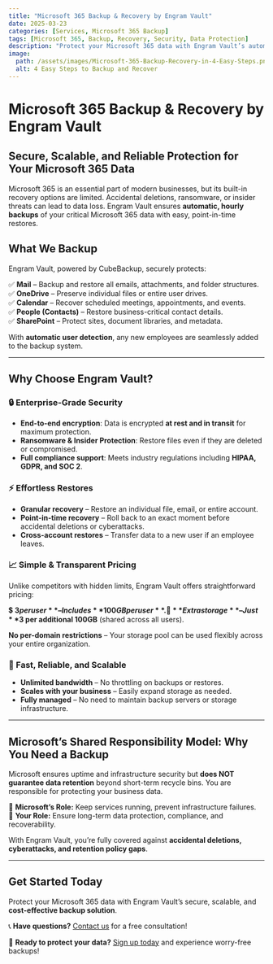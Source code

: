 ```yaml
---
title: "Microsoft 365 Backup & Recovery by Engram Vault"
date: 2025-03-23
categories: [Services, Microsoft 365 Backup]
tags: [Microsoft 365, Backup, Recovery, Security, Data Protection]
description: "Protect your Microsoft 365 data with Engram Vault’s automatic, hourly backups. Secure emails, OneDrive, SharePoint, and more with end-to-end encryption, ransomware protection, and effortless restores. Transparent pricing with 100GB per user included. Start today!"
image:
  path: /assets/images/Microsoft-365-Backup-Recovery-in-4-Easy-Steps.png
  alt: 4 Easy Steps to Backup and Recover
---
```


# Microsoft 365 Backup & Recovery by Engram Vault

## Secure, Scalable, and Reliable Protection for Your Microsoft 365 Data

Microsoft 365 is an essential part of modern businesses, but its built-in recovery options are limited. Accidental deletions, ransomware, or insider threats can lead to data loss. Engram Vault ensures **automatic, hourly backups** of your critical Microsoft 365 data with easy, point-in-time restores.

## **What We Backup**
Engram Vault, powered by CubeBackup, securely protects:

✅ **Mail** – Backup and restore all emails, attachments, and folder structures.  
✅ **OneDrive** – Preserve individual files or entire user drives.  
✅ **Calendar** – Recover scheduled meetings, appointments, and events.  
✅ **People (Contacts)** – Restore business-critical contact details.  
✅ **SharePoint** – Protect sites, document libraries, and metadata.  

With **automatic user detection**, any new employees are seamlessly added to the backup system.

---

## **Why Choose Engram Vault?**

### **🔒 Enterprise-Grade Security**
- **End-to-end encryption**: Data is encrypted **at rest and in transit** for maximum protection.
- **Ransomware & Insider Protection**: Restore files even if they are deleted or compromised.
- **Full compliance support**: Meets industry regulations including **HIPAA, GDPR, and SOC 2**.

### **⚡ Effortless Restores**
- **Granular recovery** – Restore an individual file, email, or entire account.
- **Point-in-time recovery** – Roll back to an exact moment before accidental deletions or cyberattacks.
- **Cross-account restores** – Transfer data to a new user if an employee leaves.

### **📈 Simple & Transparent Pricing**
Unlike competitors with hidden limits, Engram Vault offers straightforward pricing:

💲 **$3 per user** – Includes **100GB per user**.  
💾 **Extra storage** – Just **$3 per additional 100GB** (shared across all users).  

**No per-domain restrictions** – Your storage pool can be used flexibly across your entire organization.

### **🚀 Fast, Reliable, and Scalable**
- **Unlimited bandwidth** – No throttling on backups or restores.
- **Scales with your business** – Easily expand storage as needed.
- **Fully managed** – No need to maintain backup servers or storage infrastructure.

---

## **Microsoft’s Shared Responsibility Model: Why You Need a Backup**
Microsoft ensures uptime and infrastructure security but **does NOT guarantee data retention** beyond short-term recycle bins. You are responsible for protecting your business data.

🔹 **Microsoft’s Role:** Keep services running, prevent infrastructure failures.  
🔹 **Your Role:** Ensure long-term data protection, compliance, and recoverability.  

With Engram Vault, you’re fully covered against **accidental deletions, cyberattacks, and retention policy gaps**.

---

## **Get Started Today**
Protect your Microsoft 365 data with Engram Vault’s secure, scalable, and **cost-effective backup solution**. 

📞 **Have questions?** [Contact us](/contact) for a free consultation!  

🔗 **Ready to protect your data?** [Sign up today](/contact) and experience worry-free backups!
